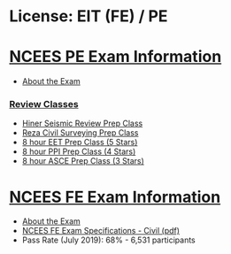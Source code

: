 


# License: EIT (FE) / PE

# [NCEES PE Exam Information](https://civilcalifornia.com/careerresources/license.html#ncees-pe-exam-information)

-   [About the Exam](https://www.bpelsg.ca.gov/applicants/applying_for_ce.shtml)

### [Review Classes](https://civilcalifornia.com/careerresources/license.html#review-classes)

-   [Hiner Seismic Review Prep Class](https://www.seismicreview.com/)
-   [Reza Civil Surveying Prep Class](https://www.surveyingreview.com/)
-   [8 hour EET Prep Class (5 Stars)](http://www.eetusa.com/)
-   [8 hour PPI Prep Class (4 Stars)](https://ppi2pass.com/prep-course)
-   [8 hour ASCE Prep Class (3 Stars)](https://www.asce.org/live-exam-review-courses/)

# [NCEES FE Exam Information](https://civilcalifornia.com/careerresources/license.html#ncees-fe-exam-information)

-   [About the Exam](https://ncees.org/engineering/fe/)
-   [NCEES FE Exam Specifications - Civil (pdf)](https://ncees.org/wp-content/uploads/FE-Civil-CBT-specs.pdf)
-   Pass Rate (July 2019): 68% - 6,531 participants

<Vssue :title="$title" />

